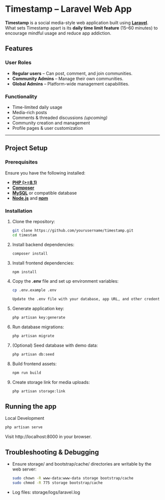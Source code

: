 # Timestamp – Laravel Web App

**Timestamp** is a social media-style web application built using [**Laravel**](https://laravel.com/). What sets Timestamp apart is its **daily time limit feature** (15–60 minutes) to encourage mindful usage and reduce app addiction.

## Features

### User Roles

- **Regular users** – Can post, comment, and join communities.
- **Community Admins** – Manage their own communities.
- **Global Admins** – Platform-wide management capabilities.

### Functionality

- Time-limited daily usage
- Media-rich posts
- Comments & threaded discussions *(upcoming)*
- Community creation and management
- Profile pages & user customization

---

## Project Setup

### Prerequisites

Ensure you have the following installed:

- [**PHP (>=8.1)**](https://www.php.net/)
- [**Composer**](https://getcomposer.org/)
- [**MySQL**](https://www.mysql.com/) or compatible database
- [**Node.js**](https://nodejs.org/) and [**npm**](https://www.npmjs.com/)

### Installation

1. Clone the repository:

   ```bash
   git clone https://github.com/yourusername/timestamp.git
   cd timestam

2. Install backend dependencies:

   ```bash
   composer install

3. Install frontend dependencies:

   ```bash
   npm install

4. Copy the **.env** file and set up environment variables:

   ```bash
   cp .env.example .env

   Update the .env file with your database, app URL, and other credentials.

5. Generate application key:

   ```bash
   php artisan key:generate

6. Run database migrations:

   ```bash
   php artisan migrate

7. (Optional) Seed database with demo data:

   ```bash
   php artisan db:seed

8. Build frontend assets:

   ```bash
   npm run build

9. Create storage link for media uploads:

   ```bash
   php artisan storage:link

## Running the app

Local Development

   ```bash
   php artisan serve
   ```

Visit http://localhost:8000 in your browser.

## Troubleshooting & Debugging

 - Ensure storage/ and bootstrap/cache/ directories are writable by the web server:

   ```bash
   sudo chown -R www-data:www-data storage bootstrap/cache
   sudo chmod -R 775 storage bootstrap/cache
   ```

 - Log files: storage/logs/laravel.log


